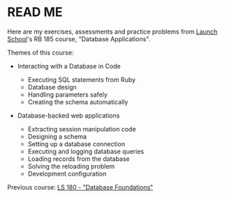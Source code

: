 # READ ME

Here are my exercises, assessments and practice problems from
[Launch School](https://launchschool.com)'s RB 185 course, 
"Database Applications".

Themes of this course:
* Interacting with a Database in Code
  * Executing SQL statements from Ruby
  * Database design
  * Handling parameters safely
  * Creating the schema automatically  

* Database-backed web applications
  * Extracting session manipulation code
  * Designing a schema
  * Setting up a database connection
  * Executing and logging database queries
  * Loading records from the database
  * Solving the reloading problem
  * Development configuration

Previous course:
[LS 180 - "Database Foundations"](https://github.com/jsiny/180_database_foundations)